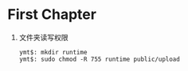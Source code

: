 # First Chapter


1. 文件夹读写权限
    ```shell
    ymt$: mkdir runtime
    ymt$: sudo chmod -R 755 runtime public/upload
    ```
